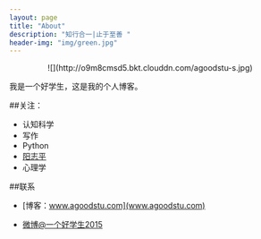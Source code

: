 ```yaml
---
layout: page
title: "About"
description: "知行合一|止于至善 "
header-img: "img/green.jpg"
---
```



<center>
    ![](http://o9m8cmsd5.bkt.clouddn.com/agoodstu-s.jpg)
</center>

我是一个好学生，这是我的个人博客。


##关注：


- 认知科学
- 写作
- Python
- [阳志平](http://www.yangzhiping.com/)
- 心理学


##联系

- [博客：www.agoodstu.com](www.agoodstu.com)

- [微博@一个好学生2015](http://weibo.com/2352211393)






